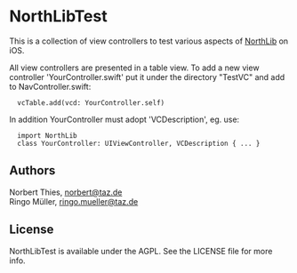 # NorthLibTest

This is a collection of view controllers to test various aspects of
[NorthLib](https://github.com/die-tageszeitung/NorthLib) on iOS.

All view controllers are presented in a table view. To add a new view controller
'YourController.swift' put it under the directory "TestVC" and add to 
NavController.swift:
````
  vcTable.add(vcd: YourController.self)
````
In addition YourController must adopt 'VCDescription', eg. use:
````
  import NorthLib
  class YourController: UIViewController, VCDescription { ... }
````

## Authors

Norbert Thies, norbert@taz.de<br/>
Ringo Müller, ringo.mueller@taz.de

## License

NorthLibTest is available under the AGPL. See the LICENSE file for more info.


